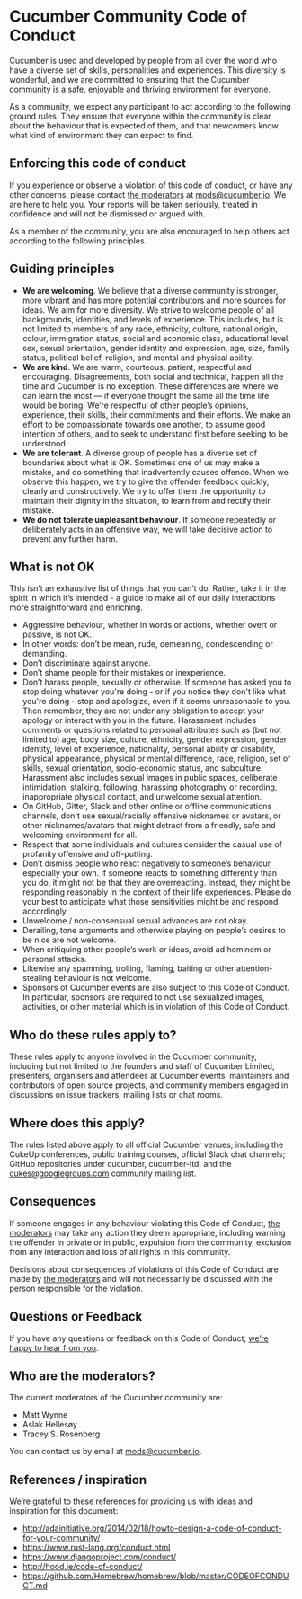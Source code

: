 # Cucumber Community Code of Conduct

Cucumber is used and developed by people from all over the world who have a diverse set of skills, personalities and experiences. This diversity is wonderful, and we are committed to ensuring that the Cucumber community is a safe, enjoyable and thriving environment for everyone.

As a community, we expect any participant to act according to the following ground rules. They ensure that everyone within the community is clear about the behaviour that is expected of them, and that newcomers know what kind of environment they can expect to find.

## Enforcing this code of conduct

If you experience or observe a violation of this code of conduct, or have any other concerns, please contact [the moderators](#who-are-the-moderators) at [mods@cucumber.io](mailto:mods@cucumber.io). We are here to help you. Your reports will be taken seriously, treated in confidence and will not be dismissed or argued with.

As a member of the community, you are also encouraged to help others act according to the following principles.

## Guiding principles

* **We are welcoming**. We believe that a diverse community is stronger, more vibrant and has more potential contributors and more sources for ideas. We aim for more diversity. We strive to welcome people of all backgrounds, identities, and levels of experience. This includes, but is not limited to members of any race, ethnicity, culture, national origin, colour, immigration status, social and economic class, educational level, sex, sexual orientation, gender identity and expression, age, size, family status, political belief, religion, and mental and physical ability.
* **We are kind**. We are warm, courteous, patient, respectful and encouraging. Disagreements, both social and technical, happen all the time and Cucumber is no exception. These differences are where we can learn the most — if everyone thought the same all the time life would be boring! We’re respectful of other people’s opinions, experience, their skills, their commitments and their efforts. We make an effort to be compassionate towards one another, to assume good intention of others, and to seek to understand first before seeking to be understood.
* **We are tolerant**. A diverse group of people has a diverse set of boundaries about what is OK. Sometimes one of us may make a mistake, and do something that inadvertently causes offence. When we observe this happen, we try to give the offender feedback quickly, clearly and constructively. We try to offer them the opportunity to maintain their dignity in the situation, to learn from and rectify their mistake.
* **We do not tolerate unpleasant behaviour**. If someone repeatedly or deliberately acts in an offensive way, we will take decisive action to prevent any further harm.

## What is not OK

This isn’t an exhaustive list of things that you can’t do. Rather, take it in the spirit in which it’s intended - a guide to make all of our daily interactions more straightforward and enriching.

* Aggressive behaviour, whether in words or actions, whether overt or passive, is not OK.
* In other words: don’t be mean, rude, demeaning, condescending or demanding.
* Don’t discriminate against anyone.
* Don’t shame people for their mistakes or inexperience.
* Don’t harass people, sexually or otherwise. If someone has asked you to stop doing whatever you're doing - or if you notice they don't like what you're doing - stop and apologize, even if it seems unreasonable to you. Then remember, they are not under any obligation to accept your apology or interact with you in the future. Harassment includes comments or questions related to personal attributes such as (but not limited to) age, body size, culture, ethnicity, gender expression, gender identity, level of experience, nationality, personal ability or disability, physical appearance, physical or mental difference, race, religion, set of skills, sexual orientation, socio-economic status, and subculture. Harassment also includes sexual images in public spaces, deliberate intimidation, stalking, following, harassing photography or recording, inappropriate physical contact, and unwelcome sexual attention.
* On GitHub, Gitter, Slack and other online or offline communications channels, don't use sexual/racially offensive nicknames or avatars, or other nicknames/avatars that might detract from a friendly, safe and welcoming environment for all.
* Respect that some individuals and cultures consider the casual use of profanity offensive and off-putting.
* Don’t dismiss people who react negatively to someone’s behaviour, especially your own. If someone reacts to something differently than you do, it might not be that they are overreacting. Instead, they might be responding reasonably in the context of their life experiences. Please do your best to anticipate what those sensitivities might be and respond accordingly.
* Unwelcome / non-consensual sexual advances are not okay.
* Derailing, tone arguments and otherwise playing on people’s desires to be nice are not welcome.
* When critiquing other people’s work or ideas, avoid ad hominem or personal attacks.
* Likewise any spamming, trolling, flaming, baiting or other attention-stealing behaviour is not welcome.
* Sponsors of Cucumber events are also subject to this Code of Conduct. In particular, sponsors are required to not use sexualized images, activities, or other material which is in violation of this Code of Conduct.

## Who do these rules apply to?

These rules apply to anyone involved in the Cucumber community, including but not limited to the founders and staff of Cucumber Limited, presenters, organisers and attendees at Cucumber events, maintainers and contributors of open source projects, and community members engaged in discussions on issue trackers, mailing lists or chat rooms.

## Where does this apply?

The rules listed above apply to all official Cucumber venues; including the CukeUp conferences, public training courses, official Slack chat channels; GitHub repositories under cucumber, cucumber-ltd, and the cukes@googlegroups.com community mailing list.

## Consequences

If someone engages in any behaviour violating this Code of Conduct, [the moderators](#who-are-the-moderators) may take any action they deem appropriate, including warning the offender in private or in public, expulsion from the community, exclusion from any interaction and loss of all rights in this community.

Decisions about consequences of violations of this Code of Conduct are made by [the moderators](#who-are-the-moderators) and will not necessarily be discussed with the person responsible for the violation.

## Questions or Feedback

If you have any questions or feedback on this Code of Conduct, [we’re happy to hear from you](mailto:mods@cucumber.io).

## Who are the moderators?

The current moderators of the Cucumber community are:

* Matt Wynne
* Aslak Hellesøy
* Tracey S. Rosenberg

You can contact us by email at [mods@cucumber.io](mailto:mods@cucumber.io).

## References / inspiration

We’re grateful to these references for providing us with ideas and inspiration for this document:

* http://adainitiative.org/2014/02/18/howto-design-a-code-of-conduct-for-your-community/
* https://www.rust-lang.org/conduct.html
* https://www.djangoproject.com/conduct/
* http://hood.ie/code-of-conduct/
* https://github.com/Homebrew/homebrew/blob/master/CODEOFCONDUCT.md

